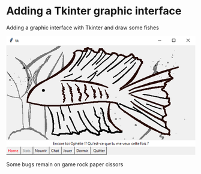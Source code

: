# Adding a Tkinter graphic interface

Adding a graphic interface with Tkinter and draw some fishes

![alt text](https://raw.githubusercontent.com/Lezakh/build_a_pet_in_python/Tkinter_Graphic_interface/Bidule_window.bmp)

Some bugs remain on game rock paper cissors
